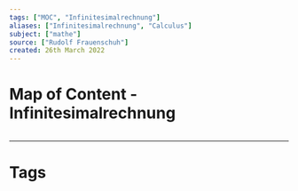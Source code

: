 ```yaml
---
tags: ["MOC", "Infinitesimalrechnung"]
aliases: ["Infinitesimalrechnung", "Calculus"]
subject: ["mathe"]
source: ["Rudolf Frauenschuh"]
created: 26th March 2022
---
```


# Map of Content - Infinitesimalrechnung

```dataview

```

---

# Tags